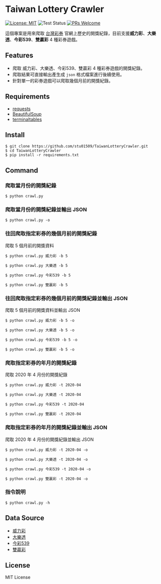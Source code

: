 # Taiwan Lottery Crawler

[![License: MIT](https://img.shields.io/badge/License-MIT-blue.svg)](https://opensource.org/licenses/MIT)
![Test Status](https://github.com/stu01509/TaiwanLotteryCrawler/actions/workflows/ci.yaml/badge.svg)
[![PRs Welcome](https://img.shields.io/badge/PRs-welcome-brightgreen.svg)](http://makeapullrequest.com)

這個專案是用來爬取 [台灣彩券](https://www.taiwanlottery.com.tw/) 官網上歷史的開獎紀錄，目前支援**威力彩**、**大樂透**、**今彩539**、**雙贏彩** 4 種彩券遊戲。

## Features

- 爬取 威力彩、大樂透、今彩539、雙贏彩 4 種彩券遊戲的開獎紀錄。
- 爬取結果可直接輸出產生成 `json` 格式檔案進行後續使用。
- 針對單一的彩券遊戲可以爬取幾個月前的開獎紀錄。

## Requirements

- [requests](https://pypi.org/project/requests/)
- [BeautifulSoup](https://pypi.org/project/beautifulsoup4/)
- [terminaltables](https://pypi.org/project/terminaltables/)

## Install

```shell
$ git clone https://github.com/stu01509/TaiwanLotteryCrawler.git
$ cd TaiwanLotteryCrawler
$ pip install -r requirements.txt
```

## Command

### 爬取當月份的開獎紀錄

```shell
$ python crawl.py
```

### 爬取當月份的開獎紀錄並輸出 JSON

```shell
$ python crawl.py -o
```

### 往回爬取指定彩券的幾個月前的開獎紀錄

爬取 5 個月前的開獎資料
```shell
$ python crawl.py 威力彩 -b 5
```

```shell
$ python crawl.py 大樂透 -b 5
```

```shell
$ python crawl.py 今彩539 -b 5
```

```shell
$ python crawl.py 雙贏彩 -b 5
```

### 往回爬取指定彩券的幾個月前的開獎紀錄並輸出 JSON

爬取 5 個月前的開獎資料並輸出 JSON
```shell
$ python crawl.py 威力彩 -b 5 -o
```

```shell
$ python crawl.py 大樂透 -b 5 -o
```

```shell
$ python crawl.py 今彩539 -b 5 -o
```

```shell
$ python crawl.py 雙贏彩 -b 5 -o
```

### 爬取指定彩券的年月的開獎紀錄

爬取 2020 年 4 月份的開獎紀錄

```shell
$ python crawl.py 威力彩 -t 2020-04
```

```shell
$ python crawl.py 大樂透 -t 2020-04
```

```shell
$ python crawl.py 今彩539 -t 2020-04
```

```shell
$ python crawl.py 雙贏彩 -t 2020-04
```

### 爬取指定彩券的年月的開獎紀錄並輸出 JSON

爬取 2020 年 4 月份的開獎紀錄並輸出 JSON

```shell
$ python crawl.py 威力彩 -t 2020-04 -o
```

```shell
$ python crawl.py 大樂透 -t 2020-04 -o
```

```shell
$ python crawl.py 今彩539 -t 2020-04 -o
```

```shell
$ python crawl.py 雙贏彩 -t 2020-04 -o
```

### 指令說明

```shell
$ python crawl.py -h
```

## Data Source

- [威力彩](https://www.taiwanlottery.com.tw/Lotto/SuperLotto638/history.aspx)
- [大樂透](https://www.taiwanlottery.com.tw/Lotto/Lotto649/history.aspx)
- [今彩539](https://www.taiwanlottery.com.tw/Lotto/Dailycash/history.aspx)
- [雙贏彩](https://www.taiwanlottery.com.tw/Lotto/Lotto1224/history.aspx)

## License

MIT License
